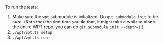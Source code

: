 To run the tests:

1. Make sure the `wpt` submodule is initialized. Do `git submodule init` to be
   sure. (Note that the first time you do that, it might take a while to clone
   the entire WPT repo, you can do `git submodule init --depth=1`.)
2. `./wpt/wpt.ts setup`
3. `./wpt/wpt.ts run`
